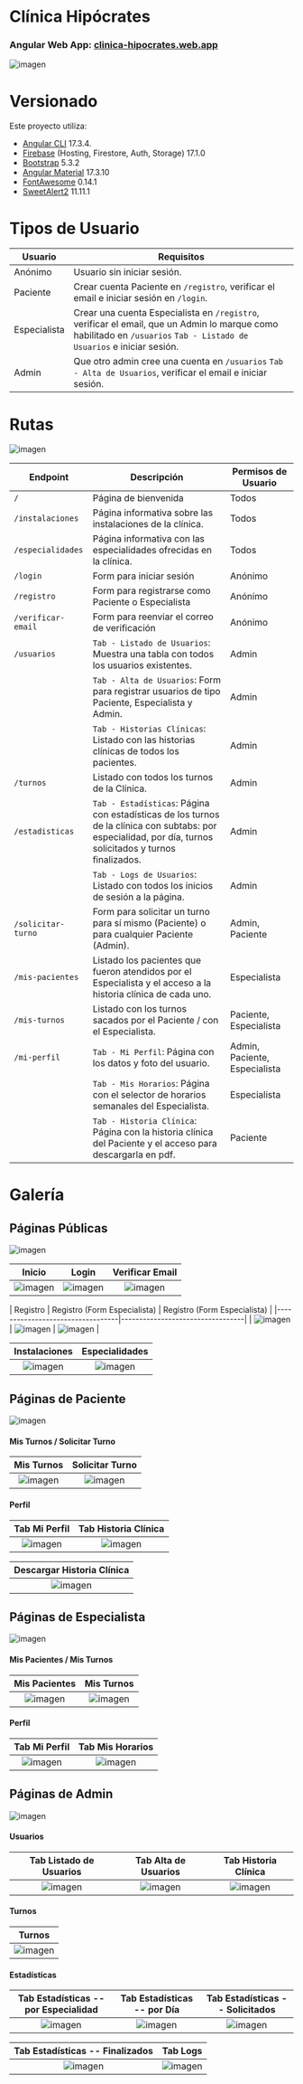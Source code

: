 # Clínica Hipócrates
### Angular Web App: [clinica-hipocrates.web.app](https://clinica-hipocrates.web.app)
![imagen](/readme/public/home.png)

# Versionado
Este proyecto utiliza:
- [Angular CLI](https://github.com/angular/angular-cli) 17.3.4.
- [Firebase](https://firebase.google.com) (Hosting, Firestore, Auth, Storage) 17.1.0
- [Bootstrap](https://ng-bootstrap.github.io/#/home) 5.3.2
- [Angular Material](https://material.angular.io/guide/getting-started) 17.3.10
- [FontAwesome](https://docs.fontawesome.com/web/use-with/angular/) 0.14.1
- [SweetAlert2](https://sweetalert2.github.io) 11.11.1

# Tipos de Usuario
| Usuario | Requisitos |
| ------ | ------ |
| Anónimo | Usuario sin iniciar sesión. |
| Paciente | Crear cuenta Paciente en `/registro`, verificar el email e iniciar sesión en `/login`. |
| Especialista | Crear una cuenta Especialista en `/registro`, verificar el email, que un Admin lo marque como habilitado en `/usuarios` `Tab - Listado de Usuarios` e iniciar sesión. |
| Admin | Que otro admin cree una cuenta en `/usuarios` `Tab - Alta de Usuarios`, verificar el email e iniciar sesión. |

# Rutas
![imagen](/readme/navbar-img.png)

| Endpoint | Descripción | Permisos de Usuario |
| ------ | ------ | ------ |
| `/` | Página de bienvenida | Todos |
| `/instalaciones` | Página informativa sobre las instalaciones de la clínica. | Todos |
| `/especialidades` | Página informativa con las especialidades ofrecidas en la clínica.  | Todos |
| `/login` | Form para iniciar sesión | Anónimo |
| `/registro` | Form para registrarse como Paciente o Especialista | Anónimo |
| `/verificar-email` | Form para reenviar el correo de verificación | Anónimo |
| `/usuarios` | `Tab - Listado de Usuarios`: Muestra una tabla con todos los usuarios existentes.  | Admin |
| | `Tab - Alta de Usuarios`: Form para registrar usuarios de tipo Paciente, Especialista y Admin.  | Admin |
| | `Tab - Historias Clínicas`: Listado con las historias clínicas de todos los pacientes.  | Admin |
| `/turnos` | Listado con todos los turnos de la Clínica. | Admin |
| `/estadisticas` | `Tab - Estadísticas`: Página con estadísticas de los turnos de la clínica con subtabs: por especialidad, por día, turnos solicitados y turnos finalizados. | Admin |
| | `Tab - Logs de Usuarios`: Listado con todos los inicios de sesión a la página.  | Admin |
| `/solicitar-turno` | Form para solicitar un turno para sí mismo (Paciente) o para cualquier Paciente (Admin). | Admin, Paciente |
| `/mis-pacientes` | Listado los pacientes que fueron atendidos por el Especialista y el acceso a la historia clínica de cada uno. | Especialista |
| `/mis-turnos` | Listado con los turnos sacados por el Paciente / con el Especialista. | Paciente, Especialista |
| `/mi-perfil` |  `Tab - Mi Perfil`: Página con los datos y foto del usuario.  | Admin, Paciente, Especialista |
| | `Tab - Mis Horarios`: Página con el selector de horarios semanales del Especialista.  | Especialista |
| | `Tab - Historia Clínica`: Página con la historia clínica del Paciente y el acceso para descargarla en pdf.  | Paciente |


# Galería

## Páginas Públicas
![imagen](/readme/public/navbar.png)

|             Inicio              |              Login              |              Verificar Email           |
|:-------------------------------:|:-------------------------------:|:-------------------------------:|
| ![imagen](/readme/public/home.png) | ![imagen](/readme/public/login.png) | ![imagen](/readme/public/verificar-email.png) |

|       Registro            |       Registro (Form Especialista)            |        Registro (Form Especialista)            | 
|----------------------------------|----------------------------------|
| ![imagen](/readme/public/registro.png) | ![imagen](/readme/public/registro-especialista.png) | ![imagen](/readme/public/registro-especialista.png) |

|             Instalaciones             |             Especialidades              |
|:----------------------------------------------------:|:---------------------------------------------:|
| ![imagen](/readme/public/instalaciones.png) | ![imagen](/readme/public/especialidades.png) |


## Páginas de Paciente
![imagen](/readme/paciente/navbar.png)

#### Mis Turnos / Solicitar Turno
|             Mis Turnos             |             Solicitar Turno              |
|:----------------------------------------------------:|:---------------------------------------------:|
| ![imagen](/readme/paciente/mis-turnos.png) | ![imagen](/readme/paciente/solicitar-turno.png) |

#### Perfil
|             Tab Mi Perfil              |              Tab Historia Clínica              |
|:-------------------------------:|:-------------------------------:|
| ![imagen](/readme/paciente/mi-perfil.png) | ![imagen](/readme/paciente/historia-clinica.png) |

|   Descargar Historia Clínica    |
|:------------------:|
| ![imagen](/readme/paciente/descargar-historia-clinica.png) |


## Páginas de Especialista
![imagen](/readme/especialista/navbar.png)

#### Mis Pacientes / Mis Turnos
|             Mis Pacientes              |             Mis Turnos             |
|:----------------------------------------------------:|:---------------------------------------------:|
| ![imagen](/readme/especialista/mispacientes.png) | ![imagen](/readme/especialista/mis-turnos.png) |


#### Perfil
|             Tab Mi Perfil              |              Tab Mis Horarios              |
|:-------------------------------:|:-------------------------------:|
| ![imagen](/readme/especialista/mi-perfil.png) | ![imagen](/readme/especialista/perfil-horarios.png) |


## Páginas de Admin
![imagen](/readme/admin/navbar.png)

#### Usuarios
|             Tab Listado de Usuarios              |              Tab Alta de Usuarios              |              Tab Historia Clínica           |
|:-------------------------------:|:-------------------------------:|:-------------------------------:|
| ![imagen](/readme/admin/usuarios--lista-usuarios.png) | ![imagen](/readme/admin/usuarios--alta-usuarios.png) | ![imagen](/readme/admin/usuarios--historia-clinica.png) |

#### Turnos
|   Turnos    |
|:------------------:|
| ![imagen](/readme/admin/turnos.png) |

#### Estadísticas
|      Tab Estadísticas -- por Especialidad              |              Tab Estadísticas -- por Día              |              Tab Estadísticas -- Solicitados           |
|:-------------------------------:|:-------------------------------:|:-------------------------------:|
| ![imagen](/readme/admin/estadisticas-especialidad.png) | ![imagen](/readme/admin/estadisticas-dia.png) | ![imagen](/readme/admin/estadisticas-solicitados.png) |

|             Tab Estadísticas -- Finalizados              |              Tab Logs              |
|:-------------------------------:|:-------------------------------:|
| ![imagen](/readme/admin/estadisticas-finalizados.png) | ![imagen](/readme/admin/estadisticas-logs.png) |
